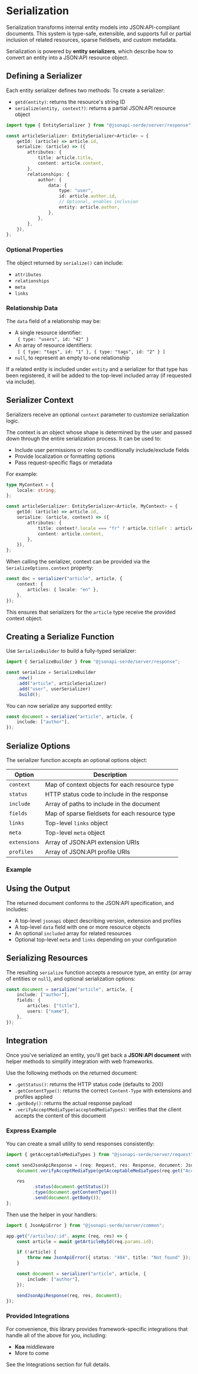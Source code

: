 # Serialization

Serialization transforms internal entity models into JSON:API-compliant documents. This system is type-safe, extensible,
and supports full or partial inclusion of related resources, sparse fieldsets, and custom metadata.

Serialization is powered by **entity serializers**, which describe how to convert an entity into a JSON:API resource
object.

## Defining a Serializer

Each entity serializer defines two methods:
To create a serializer:

- `getd(entity)`: returns the resource's string ID
- `serialize(entity, context?)`: returns a partial JSON:API resource object

```ts
import type { EntitySerializer } from "@jsonapi-serde/server/response";

const articleSerializer: EntitySerializer<Article> = {
    getId: (article) => article.id,
    serialize: (article) => ({
        attributes: {
            title: article.title,
            content: article.content,
        },
        relationships: {
            author: {
                data: {
                    type: "user",
                    id: article.author.id,
                    // Optional, enables inclusion
                    entity: article.author,
                },
            },
        },
    }),
};
```

### Optional Properties

The object returned by `serialize()` can include:

- `attributes`
- `relationships`
- `meta`
- `links`

### Relationship Data

The `data` field of a relationship may be:

- A single resource identifier:<br />
  ``` { type: "users", id: "42" }``` 
- An array of resource identifiers:<br />
  ``` [ { type: "tags", id: "1" }, { type: "tags", id: "2" } ]```
- `null`, to represent an empty to-one relationship

If a related entity is included under `entity` and a serializer for that type has been registered, it will be added to
the top-level included array (if requested via include).

## Serializer Context

Serializers receive an optional `context` parameter to customize serialization logic.

The context is an object whose shape is determined by the user and passed down through the entire serialization process.
It can be used to:

- Include user permissions or roles to conditionally include/exclude fields
- Provide localization or formatting options
- Pass request-specific flags or metadata

For example:

```ts
type MyContext = {
    locale: string;
};

const articleSerializer: EntitySerializer<Article, MyContext> = {
    getId: (article) => article.id,
    serialize: (article, context) => ({
        attributes: {
            title: context?.locale === "fr" ? article.titleFr : article.title,
            content: article.content,
        },
    }),
};
```

When calling the serializer, context can be provided via the `SerializeOptions.context` property:

```ts
const doc = serializer("article", article, {
    context: {
        articles: { locale: "en" },
    },
});
```

This ensures that serializers for the `article` type receive the provided context object.

## Creating a Serialize Function

Use `SerializeBuilder` to build a fully-typed serializer:

```ts
import { SerializeBuilder } from "@jsonapi-serde/server/response";

const serialize = SerializeBuilder
    .new()
    .add("article", articleSerializer)
    .add("user", userSerializer)
    .build();
```

You can now serialize any supported entity:

```ts
const document = serialize("article", article, {
    include: ["author"],
});
```

## Serialize Options

The serializer function accepts an optional options object:

| Option       | Description                                    |
|--------------|------------------------------------------------|
| `context`    | Map of context objects for each resource type  |
| `status`     | HTTP status code to include in the response    |
| `include`    | Array of paths to include in the document      |
| `fields`     | Map of sparse fieldsets for each resource type |
| `links`      | Top-level `links` object                       |
| `meta`       | Top-level `meta` object                        |
| `extensions` | Array of JSON:API extension URIs               |
| `profiles`   | Array of JSON:API profile URIs                 |

### Example

## Using the Output

The returned document conforms to the JSON:API specification, and includes:

- A top-level `jsonapi` object describing version, extension and profiles
- A top-level `data` field with one or more resource objects
- An optional `included` array for related resources
- Optional top-level `meta` and `links` depending on your configuration

## Serializing Resources

The resulting `serialize` function accepts a resource type, an entity (or array of entities or `null`), and optional
serialization options:

```ts
const document = serialize("article", article, {
    include: ["author"],
    fields: {
        articles: ["title"],
        users: ["name"],
    },
});
```

## Integration

Once you've serialized an entity, you'll get back a **JSON:API document** with helper methods to simplify integration
with web frameworks.

Use the following methods on the returned document:

- `.getStatus()`: returns the HTTP status code (defaults to 200)
- `.getContentType()`: returns the correct `Content-Type` with extensions and profiles applied
- `.getBody()`: returns the actual response payload
- `.verifyAcceptMediaType(acceptedMediaTypes)`: verifies that the client accepts the content of this document 

### Express Example

You can create a small utility to send responses consistently:

```ts
import { getAcceptableMediaTypes } from "@jsonapi-serde/server/request";

const sendJsonApiResponse = (req: Request, res: Response, document: JsonApiDocument): void => {
    document.verifyAcceptMediaType(getAcceptableMediaTypes(req.get("Accept")));

    res
          .status(document.getStatus())
          .type(document.getContentType())
          .send(document.getBody());
};
```

Then use the helper in your handlers:

```ts
import { JsonApiError } from "@jsonapi-serde/server/common";

app.get("/articles/:id", async (req, res) => {
    const article = await getArticleById(req.params.id);

    if (!article) {
        throw new JsonApiError({ status: "404", title: "Not found" });
    }

    const document = serializer("article", article, {
        include: ["author"],
    });

    sendJsonApiResponse(req, res, document);
});
```

### Provided Integrations

For convenience, this library provides framework-specific integrations that handle all of the above for you, including:

- **Koa** middleware
- More to come

See the Integrations section for full details.
